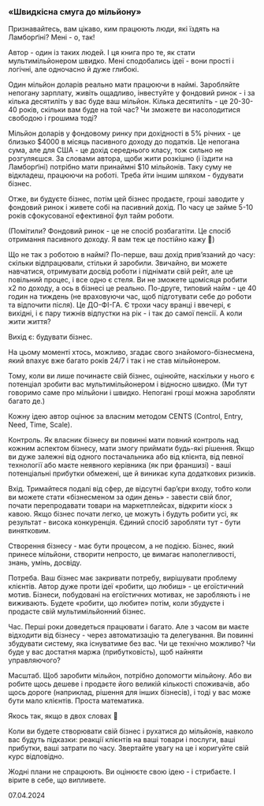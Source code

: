 ### «Швидкісна смуга до мільйону»

Признавайтесь, вам цікаво, ким працюють люди, які їздять на Ламборґіні? Мені - о, так!

Автор - один із таких людей. І ця книга про те, як стати мультимільйонером швидко. Мені сподобались ідеї - вони прості і логічні, але одночасно й дуже глибокі.

Один мільйон доларів реально мати працюючи в наймі. Заробляйте непогану зарплату, живіть ощадливо, інвестуйте у фондовий ринок - і за кілька десятиліть у вас буде ваш мільйон. Кілька десятиліть - це 20-30-40 років, скільки вам буде на той час? Чи зможете ви насолодитися свободою і грошима тоді?

Мільйон доларів у фондовому ринку при дохідності в 5% річних - це близько $4000 в місяць пасивного доходу до податків. Це непогана сума, але для США - це дохід середнього класу, тож сильно не розгуляєшся. За словами автора, щоби жити розкішно (і їздити на Ламборґіні) потрібно мати принаймні $10 мільйонів. Таку суму не відкладеш, працюючи на роботі. Треба йти іншим шляхом - будувати бізнес.

Отже, ви будуєте бізнес, потім цей бізнес продаєте, гроші заводите у фондовий ринок і живете собі на пасивний дохід. По часу це займе 5-10 років сфокусованої ефективної фул тайм роботи.

(Помітили? Фондовий ринок - це не спосіб розбагатіти. Це спосіб отримання пасивного доходу. Я вам теж це постійно кажу 🌚)

Що не так з роботою в наймі? По-перше, ваш дохід привʼязаний до часу: скільки відпрацювали, стільки й заробили. Звичайно, ви можете навчатися, отримувати досвід роботи і піднімати свій рейт, але це повільний процес, і все одно є стеля. Ви не зможете щомісяця робити х2 по доходу, а ось в бізнесі це реально.  По-друге, типовий найм - це 40 годин на тиждень (не враховуючи час, щоб підготувати себе до роботи та відпочити після). Це ДО-ФІ-ГА. Є трохи часу вранці і ввечері, є вихідні, і є пару тижнів відпустки на рік - і так до самої пенсії. А коли жити життя?

Вихід є: будувати бізнес.

На цьому моменті хтось, можливо, згадає свого знайомого-бізнесмена, який впахує вже багато років 24/7 і так і не став мільйонером.

Тому, коли ви лише починаєте свій бізнес, оцінюйте, наскільки у нього є потенціал зробити вас мультимільйонером і відносно швидко. (Ми тут говоримо саме про мільйони і швидко. Непогані гроші можна заробляти багато де.)

Кожну ідею автор оцінює за власним методом CENTS (Control, Entry, Need, Time, Scale).

Контроль. Як власник бізнесу ви повинні мати повний контроль над кожним аспектом бізнесу, мати змогу приймати будь-які рішення. Якщо ви дуже залежні від одного постачальника або від клієнта, від певної технології або маєте неявного керівника (як при франшизі) - ваші потенціальні прибутки обмежені, ще й виникає купа додаткових ризиків.

Вхід. Тримайтеся подалі від сфер, де відсутні барʼєри входу, тобто коли ви можете стати «бізнесменом за один день» - завести свій блог, почати перепродавати товари на маркетплейсах, відкрити кіоск з кавою. Якщо бізнес почати легко, це можуть і будуть робити усі, як результат - висока конкуренція. Єдиний спосіб заробляти тут - бути винятковим.

Створення бізнесу - має бути процесом, а не подією. Бізнес, який принесе мільйони, створити непросто, це вимагає наполегливості, знань, умінь, досвіду.

Потреба. Ваш бізнес має закривати потребу, вирішувати проблему клієнтів. Автор дуже проти ідеї «робити, що любиш» - це егоїстичний мотив. Бізнеси, побудовані на егоїстичних мотивах, не заробляють і не виживають. Будете «робити, що любите» потім, коли збудуєте і продасте свій мультимільйонний бізнес.

Час. Перші роки доведеться працювати і багато. Але з часом ви маєте відходити від бізнесу - через автоматизацію та делегування. Ви повинні збудувати систему, яка існуватиме без вас. Чи це технічно можливо? Чи буде у вас достатня маржа (прибутковість), щоб найняти управляючого?

Масштаб. Щоб заробити мільйон, потрібно допомогти мільйону. Або ви робите щось дешеве і продаєте його великій кількості споживачів, або щось дороге (наприклад, рішення для інших бізнесів), і тоді у вас може бути мало клієнтів. Проста математика.

Якось так, якщо в двох словах 🌚

Коли ви будете створювати свій бізнес і рухатися до мільйонів, навколо вас будуть підказки: реакції клієнтів на ваші товари і послуги, ваші прибутки, ваші затрати по часу. Звертайте увагу на це і коригуйте свій курс відповідно.

Жодні плани не спрацюють. Ви оцінюєте свою ідею - і стрибаєте. І вірите в себе, що випливете.

07.04.2024
